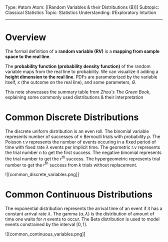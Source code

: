 Type: #atom
Atom: [[Random Variables & their Distributions (B)]]
Subtopic: Classical Statistics
Topic: Statistics
Understanding: #Exploratory Intuition

----
# Overview 

The formal definition of a **random variable (RV)** is a **mapping from sample space to the real line**.

The **probability function (probability density function)** of the random variable maps from the real line to probability. We can visualize it adding a **height dimension to the real line**. PDFs are parameterized by the variable itself, $x$ (the outcome on the real line), and some parameters, $\Theta$.

This note showcases the summary table from *Zhou's The Green Book*, explaining some commonly used distributions & their interpretation

# Common Discrete Distributions

The discrete uniform distribution is an even roll. The binomial variable represents number of successes of $n$ Bernoulli trials with probability $p$. The Poisson r.v represents the number of events occuring in a fixed period of time with fixed rate $\lambda$ events per implicit time. The geometric r.v represents the trial number $n$ to get the first success. The negative binomial represents the trial number to get the $r^{th}$ success. The hypergeometric represents trial number to get the $r^{th}$ success from $k$ trials without replacement.

![[common_discrete_variables.png]]

# Common Continuous Distributions

The exponential distribution represents the arrival time of an event if it has a constant arrival rate $\lambda$. The gamma $(\alpha, \lambda)$ is the distribution of amount of time one waits for $n$ events to occur. The Beta distribution is used to model events constrained by the interval $[0,1]$.

![[common_continuous_variables.png]]